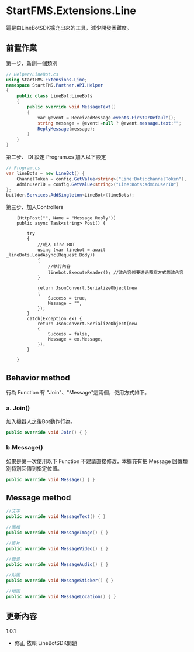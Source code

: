 # StartFMS.Extensions.Line
這是由LineBotSDK擴充出來的工具，減少開發困難度。

## 前置作業
第一步、新創一個類別
```cs
// Helper/LineBot.cs
using StartFMS.Extensions.Line;
namespace StartFMS.Partner.API.Helper
{
    public class LineBot:LineBots
    {
        public override void MessageText()
        {
            var @event = ReceivedMessage.events.FirstOrDefault();
            string message = @event!=null ? @event.message.text:"";
            ReplyMessage(message);
        }
    }
}
```

第二步、 DI 設定
Program.cs 加入以下設定

```cs
// Program.cs 
var lineBots = new LineBot() {
    ChannelToken = config.GetValue<string>("Line:Bots:channelToken"),
    AdminUserID = config.GetValue<string>("Line:Bots:adminUserID")
};
builder.Services.AddSingleton<LineBot>(lineBots);
```

第三步、加入Controllers
```
    [HttpPost("", Name = "Message Reply")]
    public async Task<string> Post() {

        try
        {
            //載入 Line BOT 
            using (var linebot = await _lineBots.LoadAsync(Request.Body))
            {
                //執行內容
                linebot.ExecuteReader(); //改內容修要透過覆寫方式修改內容
            }

            return JsonConvert.SerializeObject(new
            {
                Success = true,
                Message = "",
            });
        }
        catch(Exception ex) {
            return JsonConvert.SerializeObject(new
            {
                Success = false,
                Message = ex.Message,
            });
        }

    }
```



## Behavior method
行為 Function 有 "Join"、"Message"這兩個，使用方式如下。

### a. Join()
加入機器人之後Bot動作行為。
```cs
public override void Join() { }
```

### b.Message()
如果是第一次使用以下 Function 不建議直接修改，本擴充有把 Message 回傳類別特別回傳到指定位置。
```cs
public override void Message() { }
```


## Message method 
```cs
//文字
public override void MessageText() { }

//圖檔
public override void MessageImage() { }

//影片
public override void MessageVideo() { }

//聲音
public override void MessageAudio() { }

//貼圖
public override void MessageSticker() { }

//地圖
public override void MessageLocation() { }
```


## 更新內容
1.0.1 
- 修正 依賴 LineBotSDK問題
